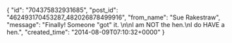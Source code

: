  {
   "id": "704375832931685",
   "post_id": "462493170453287_482026878499916",
   "from_name": "Sue Rakestraw",
   "message": "Finally! Someone \"got\" it.  \n\nI am NOT the hen.\nI do HAVE a hen.",
   "created_time": "2014-08-09T07:10:32+0000"
 }
